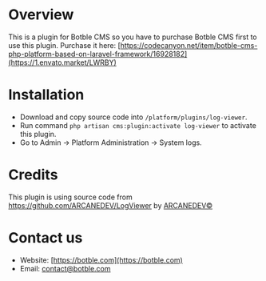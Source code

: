# Overview
This is a plugin for Botble CMS so you have to purchase Botble CMS first to use this plugin. 
Purchase it here: [https://codecanyon.net/item/botble-cms-php-platform-based-on-laravel-framework/16928182](https://1.envato.market/LWRBY)

# Installation
- Download and copy source code into `/platform/plugins/log-viewer`.
- Run command `php artisan cms:plugin:activate log-viewer` to activate this plugin.
- Go to Admin -> Platform Administration -> System logs.

# Credits
This plugin is using source code from https://github.com/ARCANEDEV/LogViewer by [ARCANEDEV©](http://www.arcanedev.net)

# Contact us
- Website: [https://botble.com](https://botble.com)
- Email: [contact@botble.com](mailto:contact@botble.com)
